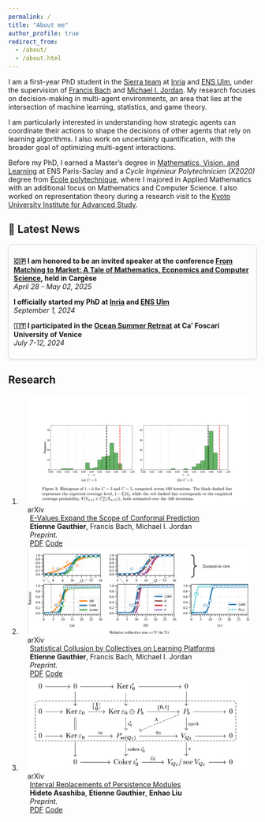 ```yaml
---
permalink: /
title: "About me"
author_profile: true
redirect_from: 
  - /about/
  - /about.html
---
```


I am a first-year PhD student in the [Sierra team](https://sierra-mlopt.github.io/) at [Inria](https://www.inria.fr/en) and [ENS Ulm](https://www.di.ens.fr/), under the supervision of [Francis Bach](https://www.di.ens.fr/~fbach/) and [Michael I. Jordan](https://people.eecs.berkeley.edu/~jordan/). My research focuses on decision-making in multi-agent environments, an area that lies at the intersection of machine learning, statistics, and game theory.

I am particularly interested in understanding how strategic agents can coordinate their actions to shape the decisions of other agents that rely on learning algorithms. I also work on uncertainty quantification, with the broader goal of optimizing multi-agent interactions.

Before my PhD, I earned a Master’s degree in [Mathematics, Vision, and Learning](https://www.master-mva.com/) at ENS Paris-Saclay and a *Cycle Ingénieur Polytechnicien (X2020)* degree from [École polytechnique](https://www.polytechnique.edu/), where I majored in Applied Mathematics with an additional focus on Mathematics and Computer Science. I also worked on representation theory during a research visit to the [Kyoto University Institute for Advanced Study](https://kuias.kyoto-u.ac.jp/).

## 📰 Latest News

<div style="border: 1px solid #ddd; padding: 10px; margin-bottom: 20px; max-height: 300px; overflow-y: auto; border-radius: 8px; box-shadow: 0 2px 4px rgba(0,0,0,0.1);">

  <!-- <p>
    <strong><a href="https://www.cloudaeye.com/"> 👨‍💻 Rejoined Cloudaeye as ML Researcher</a></strong><br>
    <em>July 1, 2024</em><br>
    I'm excited to announce that I have rejoined Cloudaeye as an ML Researcher.
  </p> -->
  <p>
  <strong> 🇨🇵 I am honored to be an invited speaker at the conference <a href="https://oceanerc.com/cargese-2/">From Matching to Market: A Tale of Mathematics, Economics and Computer Science</a>, held in Cargèse</strong>
  <br><em>April 28 - May 02, 2025</em><br>
  </p>

  <p>
  <strong> I officially started my PhD at <a href="https://www.inria.fr/en">Inria</a> and <a href="https://www.di.ens.fr/">ENS Ulm</a></strong>
  <br><em>September 1, 2024</em><br>
  </p>

  <p>
  <strong> 🇮🇹 I participated in the <a href="https://oceanerc.com/events/">Ocean Summer Retreat</a> at Ca’ Foscari University of Venice</strong>
  <br><em>July 7-12, 2024</em><br>
  </p>

  <!-- <p>
    <strong><a href="https://www.linkedin.com/posts/hardik-prabhu_github-hardikprabhuenergy-time-series-anomaly-detection-activity-7145848258379120640-UgQN?utm_source=share&utm_medium=member_desktop"> 🥳 Paper accepted at AI4TS workshop of AAAI24 </a></strong><br>
    <em>December  27, 2023</em><br>
    I am thrilled to announce that our paper, "Generative Adversarial Network with Soft-Dynamic Time Warping and Parallel Reconstruction for Energy Time Series Anomaly Detection," has been accepted at the AI4TS Workshop@AAAI 2024. 
  </p>

  <p>
    <strong><a href="https://cps.iisc.ac.in/">🏛️ Joined IISc as a Research Associate</a></strong><br>
    <em>November 15, 2023</em><br>
    I am thrilled to announce that I have joined the Robert Bosch Centre for Cyber Physical Systems at the Indian Institute of Science (IISc) as a Research Associate.
  </p> -->
  


  <!-- Repeat the <p>...</p> block for each news item -->
  
</div>

<!-- Research
====== -->
## Research
<!-- <link href="https://stackpath.bootstrapcdn.com/bootstrap/4.5.2/css/bootstrap.min.css" rel="stylesheet"> -->
<!-- <link rel="stylesheet" href="./publications.css"> -->
<div class="publications">
<ol class="bibliography">
 <!-- <link rel="stylesheet" href="./assets/css/style.css"> -->

 <li>
<div class="pub-row">
  <div class="col-sm-3 abbr" style="position: relative;padding-right: 15px;padding-left: 15px;">
    <img src="./images/evalues-expand-cp.png" class="teaser img-fluid z-depth-1" style="width=100;height=40%" />
            <abbr class="badge">arXiv</abbr>
  </div>
  <div class="col-sm-9" style="position: relative;padding-right: 15px;padding-left: 20px;">
      <div class="title"><a href="https://arxiv.org/abs/2503.13050">E-Values Expand the Scope of Conformal Prediction</a></div>
      <div class="author"><strong>Etienne Gauthier</strong>, Francis Bach, Michael I. Jordan</div>
      <div class="periodical"><em>Preprint.</em>
      </div>
  
  <div class="links">
  <a href="https://arxiv.org/abs/2503.13050" class="btn btn-sm z-depth-0" role="button" target="_blank">PDF</a>
  <a href="https://github.com/GauthierE/evalues-expand-cp" class="btn btn-sm z-depth-0" role="button" target="_blank">Code</a>
  <!-- <a href="https://bib.yliu.me/MICCAI23.txt" class="btn btn-sm z-depth-0" role="button" target="_blank">BibTex</a>
  <strong><i style="color:#e74d3c">Early Accept</i></strong> -->
  </div>
  </div>
</div>
</li>

<li>
<div class="pub-row">
  <div class="col-sm-3 abbr" style="position: relative;padding-right: 15px;padding-left: 15px;">
    <img src="./images/signal-unplanting.png" class="teaser img-fluid z-depth-1" style="width=100;height=40%" />
            <abbr class="badge">arXiv</abbr>
  </div>
  <div class="col-sm-9" style="position: relative;padding-right: 15px;padding-left: 20px;">
      <div class="title"><a href="https://arxiv.org/abs/2502.04879">Statistical Collusion by Collectives on Learning Platforms</a></div>
      <div class="author"><strong>Etienne Gauthier</strong>, Francis Bach, Michael I. Jordan</div>
      <div class="periodical"><em>Preprint.</em>
      </div>
  
  <div class="links">
  <a href="https://arxiv.org/abs/2502.04879" class="btn btn-sm z-depth-0" role="button" target="_blank">PDF</a>
  <a href="https://github.com/GauthierE/statistical-collusion" class="btn btn-sm z-depth-0" role="button" target="_blank">Code</a>
  <!-- <a href="https://bib.yliu.me/MICCAI23.txt" class="btn btn-sm z-depth-0" role="button" target="_blank">BibTex</a>
  <strong><i style="color:#e74d3c">Early Accept</i></strong> -->
  </div>
  </div>
</div>
</li>

<li>
<div class="pub-row">
  <div class="col-sm-3 abbr" style="position: relative;padding-right: 15px;padding-left: 15px;">
    <img src="./images/interval-replacement.jpg" class="teaser img-fluid z-depth-1" style="width=100;height=40%" />
            <abbr class="badge">arXiv</abbr>
  </div>
  <div class="col-sm-9" style="position: relative;padding-right: 15px;padding-left: 20px;">
      <div class="title"><a href="https://arxiv.org/abs/2403.08308">Interval Replacements of Persistence Modules</a></div>
      <div class="author"><strong>Hideto Asashiba</strong>, <strong>Etienne Gauthier</strong>, <strong>Enhao Liu</strong></div>
      <div class="periodical"><em>Preprint.</em>
      </div>
  
  <div class="links">
  <a href="https://arxiv.org/abs/2403.08308" class="btn btn-sm z-depth-0" role="button" target="_blank">PDF</a>
  <a href="https://github.com/GauthierE/interval-replacement" class="btn btn-sm z-depth-0" role="button" target="_blank">Code</a>
  <!-- <a href="https://bib.yliu.me/MICCAI23.txt" class="btn btn-sm z-depth-0" role="button" target="_blank">BibTex</a>
  <strong><i style="color:#e74d3c">Early Accept</i></strong> -->
  </div>
  </div>
</div>
</li>

<!-- <li>
<div class="pub-row">
  <div class="col-sm-3 abbr" style="position: relative;padding-right: 15px;padding-left: 15px;">
    <img src="./images/3953273590_704e3899d5_m.jpg" class="teaser img-fluid z-depth-1" style="width=100;height=40%" />
            <abbr class="badge">MICCAI</abbr>
  </div>
  <div class="col-sm-9" style="position: relative;padding-right: 15px;padding-left: 20px;">
      <div class="title"><a href="https://arxiv.org/pdf/2306.00988.pdf">Continual Learning for Abdominal Multi-Organ and Tumor Segmentation</a></div>
      <div class="author">Yixiao Zhang, Xinyi Li, Huimiao Chen, Alan Yuille, <strong>Yaoyao Liu*</strong>, Zongwei Zhou* (*Corresponding authors)</div>
      <div class="periodical"><em>International Conference on Medical Image Computing and Computer-Assisted Intervention <strong>(MICCAI)</strong>, 2023.</em>
      </div>
  
  <div class="links">
  <a href="https://arxiv.org/pdf/2306.00988.pdf" class="btn btn-sm z-depth-0" role="button" target="_blank">PDF</a>
  <a href="https://github.com/MrGiovanni/ContinualLearning" class="btn btn-sm z-depth-0" role="button" target="_blank">Code</a>
  <a href="https://bib.yliu.me/MICCAI23.txt" class="btn btn-sm z-depth-0" role="button" target="_blank">BibTex</a>
  <strong><i style="color:#e74d3c">Early Accept</i></strong>
  </div>  </div>  </div>
</li> -->
</ol>
</div>
<!-- Like many other Jekyll-based GitHub Pages templates, Academic Pages makes you separate the website's content from its form. The content & metadata of your website are in structured markdown files, while various other files constitute the theme, specifying how to transform that content & metadata into HTML pages. You keep these various markdown (.md), YAML (.yml), HTML, and CSS files in a public GitHub repository. Each time you commit and push an update to the repository, the [GitHub pages](https://pages.github.com/) service creates static HTML pages based on these files, which are hosted on GitHub's servers free of charge.

<!-- Many of the features of dynamic content management systems (like Wordpress) can be achieved in this fashion, using a fraction of the computational resources and with far less vulnerability to hacking and DDoSing. You can also modify the theme to your heart's content without touching the content of your site. If you get to a point where you've broken something in Jekyll/HTML/CSS beyond repair, your markdown files describing your talks, publications, etc. are safe. You can rollback the changes or even delete the repository and start over - just be sure to save the markdown files! Finally, you can also write scripts that process the structured data on the site, such as [this one](https://github.com/academicpages/academicpages.github.io/blob/master/talkmap.ipynb) that analyzes metadata in pages about talks to display [a map of every location you've given a talk](https://academicpages.github.io/talkmap.html).

Getting started
======
1. Register a GitHub account if you don't have one and confirm your e-mail (required!)
1. Fork [this template](https://github.com/academicpages/academicpages.github.io) by clicking the "Use this template" button in the top right. 
1. Go to the repository's settings (rightmost item in the tabs that start with "Code", should be below "Unwatch"). Rename the repository "[your GitHub username].github.io", which will also be your website's URL.
1. Set site-wide configuration and create content & metadata (see below -- also see [this set of diffs](http://archive.is/3TPas) showing what files were changed to set up [an example site](https://getorg-testacct.github.io) for a user with the username "getorg-testacct")
1. Upload any files (like PDFs, .zip files, etc.) to the files/ directory. They will appear at https://[your GitHub username].github.io/files/example.pdf.  
1. Check status by going to the repository settings, in the "GitHub pages" section

Site-wide configuration
------
The main configuration file for the site is in the base directory in [_config.yml](https://github.com/academicpages/academicpages.github.io/blob/master/_config.yml), which defines the content in the sidebars and other site-wide features. You will need to replace the default variables with ones about yourself and your site's github repository. The configuration file for the top menu is in [_data/navigation.yml](https://github.com/academicpages/academicpages.github.io/blob/master/_data/navigation.yml). For example, if you don't have a portfolio or blog posts, you can remove those items from that navigation.yml file to remove them from the header. 

Create content & metadata
------
For site content, there is one markdown file for each type of content, which are stored in directories like _publications, _talks, _posts, _teaching, or _pages. For example, each talk is a markdown file in the [_talks directory](https://github.com/academicpages/academicpages.github.io/tree/master/_talks). At the top of each markdown file is structured data in YAML about the talk, which the theme will parse to do lots of cool stuff. The same structured data about a talk is used to generate the list of talks on the [Talks page](https://academicpages.github.io/talks), each [individual page](https://academicpages.github.io/talks/2012-03-01-talk-1) for specific talks, the talks section for the [CV page](https://academicpages.github.io/cv), and the [map of places you've given a talk](https://academicpages.github.io/talkmap.html) (if you run this [python file](https://github.com/academicpages/academicpages.github.io/blob/master/talkmap.py) or [Jupyter notebook](https://github.com/academicpages/academicpages.github.io/blob/master/talkmap.ipynb), which creates the HTML for the map based on the contents of the _talks directory).

**Markdown generator**

The repository includes [a set of Jupyter notebooks](https://github.com/academicpages/academicpages.github.io/tree/master/markdown_generator
) that converts a CSV containing structured data about talks or presentations into individual markdown files that will be properly formatted for the Academic Pages template. The sample CSVs in that directory are the ones I used to create my own personal website at stuartgeiger.com. My usual workflow is that I keep a spreadsheet of my publications and talks, then run the code in these notebooks to generate the markdown files, then commit and push them to the GitHub repository.

How to edit your site's GitHub repository
------
Many people use a git client to create files on their local computer and then push them to GitHub's servers. If you are not familiar with git, you can directly edit these configuration and markdown files directly in the github.com interface. Navigate to a file (like [this one](https://github.com/academicpages/academicpages.github.io/blob/master/_talks/2012-03-01-talk-1.md) and click the pencil icon in the top right of the content preview (to the right of the "Raw | Blame | History" buttons). You can delete a file by clicking the trashcan icon to the right of the pencil icon. You can also create new files or upload files by navigating to a directory and clicking the "Create new file" or "Upload files" buttons. 

Example: editing a markdown file for a talk
![Editing a markdown file for a talk](/images/editing-talk.png)

For more info
------
More info about configuring Academic Pages can be found in [the guide](https://academicpages.github.io/markdown/), the [growing wiki](https://github.com/academicpages/academicpages.github.io/wiki), and you can always [ask a question on GitHub](https://github.com/academicpages/academicpages.github.io/discussions). The [guides for the Minimal Mistakes theme](https://mmistakes.github.io/minimal-mistakes/docs/configuration/) (which this theme was forked from) might also be helpful. -->
